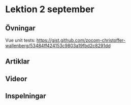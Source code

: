# Lektion 2 september

## Övningar

Vue unit tests: https://gist.github.com/zocom-christoffer-wallenberg/53484ff424153c9803a19fbd2c8291dd

## Artiklar

## Videor

## Inspelningar